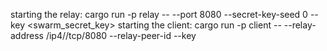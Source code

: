 starting the relay: cargo run -p relay -- --port 8080 --secret-key-seed 0 --key <swarm_secret_key>
starting the client: cargo run -p client -- --relay-address /ip4/<relay-ip>/tcp/8080 --relay-peer-id <relay-peer-id> --key <swarm-secret-key>
